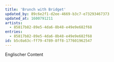 ```yaml
---
title: 'Brunch with Bridget'
updated_by: 89c6e2f1-d2ee-4669-b3c7-e73293467373
updated_at: 1600791211
artists:
  - 85817b82-89e5-4da6-8b48-e49e9e682f68
entries:
  - 85817b82-89e5-4da6-8b48-e49e9e682f68
id: b5c0a63c-ff79-4789-8ff8-177601962547
---
```

Englischer Content